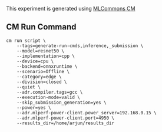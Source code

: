 This experiment is generated using [MLCommons CM](https://github.com/mlcommons/ck)
## CM Run Command
```
cm run script \
	--tags=generate-run-cmds,inference,_submission \
	--model=resnet50 \
	--implementation=cpp \
	--device=cpu \
	--backend=onnxruntime \
	--scenario=Offline \
	--category=edge \
	--division=closed \
	--quiet \
	--adr.compiler.tags=gcc \
	--execution-mode=valid \
	--skip_submission_generation=yes \
	--power=yes \
	--adr.mlperf-power-client.power_server=192.168.0.15 \
	--adr.mlperf-power-client.port=4950 \
	--results_dir=/home/arjun/results_dir
```